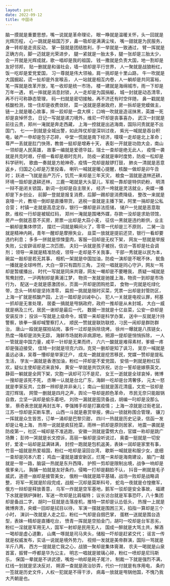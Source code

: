 ```yaml
---
layout: post
date: 2022-09-12
title: 中国诗
---
```

脑一摸就是重要思想，嘴一说就是革命理论，
眼一睁就是温暖关怀，头一回就是光辉历程，
心一跳就是祖国万岁，鼻一吸却是满满尘埃，
嘴一甜就是为民服务，身一转却是走资反动，
掌一鼓就是团结胜利，手一举就是一致通过，
臂一挥就是正确方向，脚一迈就是光荣进步，
腿一紧就是一胎太多，腿一张却是三胎太少，
会一开就是光辉成就，歌一唱却是我的祖国，
钱一撒就是负责大国，地一割却是友好邻邦，
贴一删就是和谐社会，墙一锁却是平行世界，
人一聚就是战狼粉红，饭一吃却是爱党爱国，
习一尊就是伟大领袖，肩一挑却是十里山路，
牛一吹就是大国掘起，谎一扯却是外宣喉舌，
人一站就是相互内卷，人一躺却是共同富裕，
笔一挥就是改革开放，笔一收却是统一市场，
楼一建就是海绵城市，雨一下却是万年一遇，
机一摔就是消息封锁，人一走却是为国捐躯，
城一封就是动态清零，再不行可称静态管理，
码一扫就是密切接触，再不济还有时空伴随，
鼻一戳就是核酸检测，馆一住却是收费敛财，
菜一送就是感谢政府，房一拆却是党蟆做主，
链一上就是暖心故事，摔一跤却是一盘大棋；
口哨一吹就是造谣抹黑，英雄一死却是哀悼怀念，
日记一写就是递刀境外，维尼一吓却是丧事喜办，
武汉一封就是前往云贵，郑州一淹就是奔走西藏，
上海一控就是出逃海南，国际问责就是不出国门，
七一一到就是全城出警，如此阵仗却是深圳过夜，
紫光一喊就是吞台积电，破产一申却是包子芯碎，
中堂一慌就是南下经济，噗噗一走却是北上革命；
尊严一丢就是肛门快筛，教兽一挺却是增寿十天，
表彰一开就是功勋大会，南山一领却是人民英雄，
故事一编就是爱德华兹，瑞士一查却是绝无此人，
疫情一袭就是共克时艰，仔细一看却是艰时克共，
防疫一紧就是审时度势，防疫一松却是科学研判，
歌曲一奏就是方舱神奇，疫情一完却是敲锣打鼓，
肺炎一清就是恶意返乡，归国之心却是万里投毒，
喇叭一喊就是暖心提醒，核酸一做却是卯午丑时；
跃进一飞就是亩产万斤，饥荒一来却是三年天灾，
粮食一涸就是退林还耕，环境一毁却是退耕还林，
三鹿一喝就是大头婴儿，军舰一靠却是特供奶粉，
明清一辩不是闭关锁国，新词一创却是自主限关，
经济一垮就是灵活就业，央媒一播却是下乡创业，
前脚一登就是报复消费，后脚一踢却是消费降级，
整改一来就是哀嚎一片，教培一倒却是直播带货，
逃税一查就是主播下架，阿里一捐却是公私合营；
村镇一走就是高息定存，银行一爆却是非法揽储，
储户一兑就是恶意取款，维权一行却是被赋红码，
郑州一淹就是围堵外媒，存款一没却是求助领馆，
房产一倒就恶意不买房，房票一出却是大蒜小麦，
征信一黑就是违约断供，业主一躺却是集体停贷，
摆烂一词就是瞬间火了，零零一代却是三不原则，
二舅一治就是精神内耗，青年一醒却是摩擦失业，
韭菜一放就是提前还贷，银行一看却要违约利息；
多多一拼就是惊悚童肉，客服一回却是无权下架，
网友一怒就是举报失败，公安辟谣却是二次匹图，
夫妇一诉就是孩子被拐，信访一答却是社会调剂；
领导一来就是精准防疫，领导一走却是不关我事，
干部一秀就是以民为本，碗盆一敲却是若无其事，
相机一架就是中国加油，防疫一演却是不眠不休，
鱿鱼一播就是全球哗然，大白一穿只有圆形三角，
卫视一唱就是同心守沪，网友一骂却是暂缓播出，
时代一写就是同床共寝，网友一嘲却是不要睡我，
质疑一喊就是鸳鸯封控，一沪两制却是黄浦江梦，
物资一发就是驰援上海，物资一到却是市场行为，
配送一走就是感激团长，页面一开却是团购抢菜，
食物一完就是吃绿化带，念头一转却是坚持清零，
扁担一挑就是限时买菜，凭票一出却是封管防区，
上海一扩就是核酸产园，上访一踏却是训诫中心，
犯人一关就是电视认罪，柯基一抓却是无害处理，
居委一搞就是甩锅政府，政府一推却是从未封城，
大白一威就是祸及三代，居民一谢却是最后一代，
数据一泄就是十亿韭菜，公安一奅却是安装反诈；
投诉一写就是上级命令，城管一来却是科学办案，
送中一反就是汁持警察，铁拳一揍却喊警察打人，
顺民一赞就是联防联控，刁民一闹却是群防群治，
唐山一殴就是摆拍站岗，事件一过却是拆除烧烤，
徐州一曝就是八孩链女，热度一降却是消失无踪，
海鲜市场就称非病源地，朔源一提却是悄悄拆除，
一人一管就是中国力量，咸平一针却是无果而终，
六六一酸就是难得素材，爹蟆一疼却是强迫接受，
佳琦一封就是坦克六四，克炅一删却是知了讽习，
吴京一喊就是虽远必诛，吴尊一懵却是举家迁户，
成龙一跪就是挖苦移民，党媒一赞却是提私生活，
学友一漏就是香港加油，粉红一抨却是不爱党国，
安倍一刺就是粉红狂欢，疑似主使却是迟来哀悼，
黄安一举就是共饮庆祝，访台一誓却是嫁蔡英文，
静茹一躺就是全网下架，灾胞一讽却可习不是尼，
女王一逝就是全球哀悼，微博一搜却是该死不死，
丞琳一认就是台北广东，海鲜一吃却是台湾奢侈，
元太一怒就是李家反共，立群一辨却是并非亲儿；
南山一挺就是莲花清瘟，文宏一驳却是混打辉瑞，
网管一删就是四月之声，舆论一导却是颜色革命，
市民无奈只能敲锅自救，立坚一讽却是偷乐着吧，
刘欣一漏就是囤货备战，胡编一叼却是没那么笨，
蔡奇表忠就是再封五年，李强摊手却是打赢疫情；
上海一凉就是过街老鼠，江苏一惊却是买断车票，
山西一斗就是悬赏举报，佛山一锁就称围合管理，
镰刀一挥就是众生皆苦，订单一涌却是巴黎贝甜，
四川一热就是历史记录，信函一发却是让电上海，
热带一说就是疯狂抢菜，雨林一抓却是原则居家，
地震一袭就是防疫第一，社区一喊却是不准逃跑，
安徽一测就是雷劈大白，官媒一称却是跳广场舞；
彭帅一哭就是长文控诉，高丽一躲却是没听说过，
奥委一挺就是一切安好，爱凌一站却是盆满钵满，
封控一跑就是包机返美，表妹一润却是家里有事，
竹音一姐就是热爱祖国，粉红一呛却是滚回台湾，
歇斯一喊就是和服少女，底细一查却是冈本六君；
鸡血一灌就是雄安新区，烂尾一来却是海南建设，
脑门一敲就是一带一路，脑袋一热就是东升西降，
护照一剪却是限制出境，战争一响却是俄爹亲儿，
胸脯一拍就是友好条约，侵略一打却是翻脸不认，
抖音一刷就是毛子威武，道德一崩却是接管美女，
俄粉一嗨就是踏平基辅，战场一败却是战略调整，
将军一死就是阶段完成，战舰一沉却是莫斯科号，
蛇岛一夜就是仓惶撤军，俄方一辩却是释放善意，
乌军一炸就是空军基地，鹅军一驳却是安全事故，
福建下水就是锅炉弹射，军迷一吹却是比肩福特；
议长访台就是军事恐吓，八十集团却是备战二字，
胡叼一狂就是击落座机，推特一禁却是认怂低头，
热搜一上就是微博奔溃，央蟆一回却是拭目以待，
军演一摆就是围困三天，掐指一算却是三个小时，
演训一改就是人走之后，粉红一气却是自掴巴掌，
蛋糕一送就是围台造型，表妹一精却是直播吃台，
愤青一挥就是空拍金门，胡叼一咬却是台军恶劣，
粉红一淫就是军用无人，国军一射却是民用无人，
国成一醉就是大骂土共，解酒一喝却是虚心道歉，
山鹰一啄就是司马夹头，储殷一吓却是赶紧交代；
谣言一传就是权威发布，实话一说就是境外势力，
视频一发就是美帝群演，国际一骂就是半斤八两，
西方一提就是亡我之心，战狼一聚却是集体膏潮，
农夫一喝就是山泉首富，振臂一呼都是华为公主，
明志一唱就是玻璃心碎，粉红一喷却是尼玛斯乐，
保国一晕就是不讲武德，嘴炮一响却是耗子尾汁，
制裁一下就是强烈不满，红线一划就是坚决反对，
朔源一查就是政治钞弄，代价一付就是有序用电，
条约一签就是历史文件，人权一犯就是不得干涉，
病毒一放就是甩锅他国，不愧乃我大兲朝是也。
